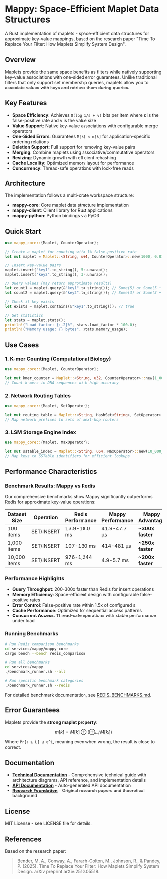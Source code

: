 # Mappy: Space-Efficient Maplet Data Structures

A Rust implementation of maplets - space-efficient data structures for approximate key-value mappings, based on the research paper "Time To Replace Your Filter: How Maplets Simplify System Design".

## Overview

Maplets provide the same space benefits as filters while natively supporting key-value associations with one-sided error guarantees. Unlike traditional filters that only support set membership queries, maplets allow you to associate values with keys and retrieve them during queries.

## Key Features

- **Space Efficiency**: Achieves `O(log 1/ε + v)` bits per item where ε is the false-positive rate and v is the value size
- **Value Support**: Native key-value associations with configurable merge operators
- **One-Sided Errors**: Guarantees `M[k] ≺ m[k]` for application-specific ordering relations
- **Deletion Support**: Full support for removing key-value pairs
- **Merging**: Combine maplets using associative/commutative operators
- **Resizing**: Dynamic growth with efficient rehashing
- **Cache Locality**: Optimized memory layout for performance
- **Concurrency**: Thread-safe operations with lock-free reads

## Architecture

The implementation follows a multi-crate workspace structure:

- **mappy-core**: Core maplet data structure implementation
- **mappy-client**: Client library for Rust applications
- **mappy-python**: Python bindings via PyO3

## Quick Start

```rust
use mappy_core::{Maplet, CounterOperator};

// Create a maplet for counting with 1% false-positive rate
let mut maplet = Maplet::<String, u64, CounterOperator>::new(1000, 0.01);

// Insert key-value pairs
maplet.insert("key1".to_string(), 5).unwrap();
maplet.insert("key2".to_string(), 3).unwrap();

// Query values (may return approximate results)
let count1 = maplet.query(&"key1".to_string()); // Some(5) or Some(5 + other_values)
let count2 = maplet.query(&"key2".to_string()); // Some(3) or Some(3 + other_values)

// Check if key exists
let exists = maplet.contains(&"key1".to_string()); // true

// Get statistics
let stats = maplet.stats();
println!("Load factor: {:.2}%", stats.load_factor * 100.0);
println!("Memory usage: {} bytes", stats.memory_usage);
```

## Use Cases

### 1. K-mer Counting (Computational Biology)

```rust
use mappy_core::{Maplet, CounterOperator};

let mut kmer_counter = Maplet::<String, u32, CounterOperator>::new(1_000_000, 0.001);
// Count k-mers in DNA sequences with high accuracy
```

### 2. Network Routing Tables

```rust
use mappy_core::{Maplet, SetOperator};

let mut routing_table = Maplet::<String, HashSet<String>, SetOperator>::new(100_000, 0.01);
// Map network prefixes to sets of next-hop routers
```

### 3. LSM Storage Engine Index

```rust
use mappy_core::{Maplet, MaxOperator};

let mut sstable_index = Maplet::<String, u64, MaxOperator>::new(10_000_000, 0.001);
// Map keys to SSTable identifiers for efficient lookups
```

## Performance Characteristics

### Benchmark Results: Mappy vs Redis

Our comprehensive benchmarks show Mappy significantly outperforms Redis for approximate key-value operations:

| Dataset Size | Operation  | Redis Performance | Mappy Performance | Mappy Advantage  |
| ------------ | ---------- | ----------------- | ----------------- | ---------------- |
| 100 items    | SET/INSERT | 13.9-18.0 ms      | 41.9-47.7 µs      | **~300x faster** |
| 1,000 items  | SET/INSERT | 107-130 ms        | 414-481 µs        | **~250x faster** |
| 10,000 items | SET/INSERT | 976-1,244 ms      | 4.9-5.7 ms        | **~200x faster** |

### Performance Highlights

- **Query Throughput**: 200-300x faster than Redis for insert operations
- **Memory Efficiency**: Space-efficient design with configurable false-positive rates
- **Error Control**: False-positive rate within 1.5x of configured ε
- **Cache Performance**: Optimized for sequential access patterns
- **Concurrent Access**: Thread-safe operations with stable performance under load

### Running Benchmarks

```bash
# Run Redis comparison benchmarks
cd services/mappy/mappy-core
cargo bench --bench redis_comparison

# Run all benchmarks
cd services/mappy
./benchmark_runner.sh --all

# Run specific benchmark categories
./benchmark_runner.sh --redis
```

For detailed benchmark documentation, see [REDIS_BENCHMARKS.md](mappy-core/benches/REDIS_BENCHMARKS.md).

## Error Guarantees

Maplets provide the **strong maplet property**:

```math
m[k] = M[k] ⊕ (⊕ᵢ₌₁ˡ M[kᵢ])
```

Where `Pr[ℓ ≥ L] ≤ ε^L`, meaning even when wrong, the result is close to correct.

## Documentation

- **[Technical Documentation](TECHNICAL_README.md)** - Comprehensive technical guide with architecture diagrams, API reference, and implementation details
- **[API Documentation](https://docs.rs/mappy-core)** - Auto-generated API documentation
- **[Research Foundation](../../.cursor/research/maplets/)** - Original research papers and theoretical background

## License

MIT License - see LICENSE file for details.

## References

Based on the research paper:

> Bender, M. A., Conway, A., Farach-Colton, M., Johnson, R., & Pandey, P. (2025). Time To Replace Your Filter: How Maplets Simplify System Design. arXiv preprint arXiv:2510.05518.
